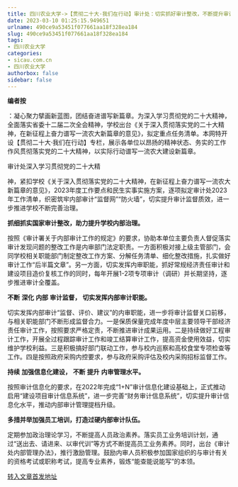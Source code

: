 ```yaml
---
title: 四川农业大学->【贯彻二十大·我们在行动】审计处：切实抓好审计整改，不断提升审计监督质效 | sicau.com.cn
date: 2023-03-10 01:25:15.949651
urlname: 490ce9a53451f077661aa18f328ea184
slug: 490ce9a53451f077661aa18f328ea184
tags: 
- 四川农业大学
categories:
- sicau.com.cn
- 四川农业大学
authorbox: false
sidebar: false
---
```

**编者按**

：凝心聚力擘画新蓝图，团结奋进谱写新篇章。为深入学习贯彻党的二十大精神，全面落实省委十二届二次全会精神，学校出台《关于深入贯彻落实党的二十大精神，在新征程上奋力谱写一流农大新篇章的意见》，拟定重点任务清单。本网特开设【贯彻二十大·我们在行动】专栏，展示各单位以昂扬的精神状态、务实的工作作风贯彻落实党的二十大精神，以实际行动谱写一流农大建设新篇章。

审计处深入学习贯彻党的二十大精
<!--more-->
神，紧扣学校《关于深入贯彻落实党的二十大精神，在新征程上奋力谱写一流农大新篇章的意见》，2023年度工作要点和民生实事实施方案，逐项拟定审计处2023年工作清单，织密筑牢内部审计“监督网”“防火墙”，切实提升审计监督质效，进一步推进学校不断完善治理。  

**抓细抓实国家审计整改，助力提升学校内部治理。**

按照《审计署关于内部审计工作的规定》的要求，协助本单位主要负责人督促落实审计发现问题的整改工作是内审部门法定职责。一方面积极对接上级主管部门，会同学校相关职能部门制定整改工作方案、分解任务清单、细化整改措施，扎实做好审计工作“后半篇文章”。另一方面，切实发挥内审职能，抓好常规经济责任审计和建设项目造价复核工作的同时，每年开展1-2项专项审计（调研）并长期坚持，逐步推进审计全覆盖。

**不断** **深化** **内部** **审计监督，** **切实发挥内部审计职能。**

切实发挥内部审计“监督、评价、建议”的内审职能，进一步将审计监督关口前移，与相关职能部门不断形成监督合力。一是保质保量完成年度中层主要领导干部经济责任审计工作，按照要求严格定责，不断推进审计成果运用。二是持续做好工程审计工作，开展全过程跟踪审计工作和竣工结算审计工作，提高资金使用效益，切实维护学校利益。三是积极搞好部门联动工作，参与校内巡察和高校食堂专项检查等工作。四是按照政府采购内控要求，参与政府采购评估及校内采购招标监督工作。

**持续** **加强信息化建设，** **不断** **提升** **内审管理水平。**

按照审计信息化的要求，在2022年完成“1+N”审计信息化建设基础上，正式推动启用“建设项目审计信息系统”，进一步完善“财务审计信息系统”，切实提升审计信息化水平，推动内部审计管理提档升级。

**多措并举加强员工培训，打造过硬内部审计队伍。**

定期参加政治理论学习，不断提高人员政治素养。落实员工业务培训计划，通过“送出去、请进来、以审代训”等方式不断提高员工业务素养。同时，出台《审计处内部管理办法》，推行激励管理。鼓励内审人员积极参加国家组织的与审计有关的资格考试或职称考试，提高专业素养，锻炼“能查能说能写”的本领。



[转入文章首发地址](https://news.sicau.edu.cn/info/1135/71286.htm)